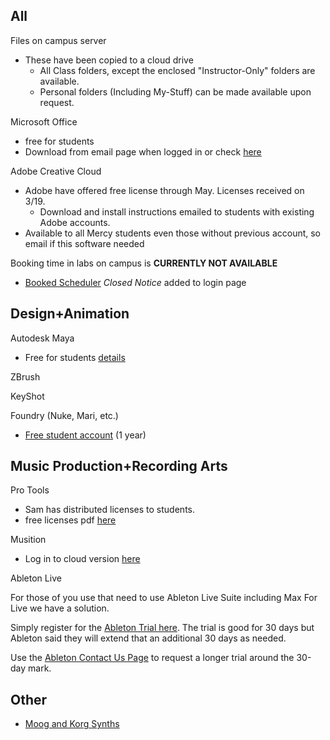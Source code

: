 ## All ##
Files on campus server
-   These have been copied to a cloud drive
    - All Class folders, except the enclosed "Instructor-Only" folders are available.
    - Personal folders (Including My-Stuff) can be made available upon request.

Microsoft Office
- free for students
 - Download from email page when logged in or check [here](https://www.microsoft.com/en-us/education/products/office)


Adobe Creative Cloud
- Adobe have offered free license through May. Licenses received on 3/19.
    - Download and install instructions emailed to students with existing Adobe accounts.
- Available to all Mercy students even those without previous account, so email if this software needed

Booking time in labs on campus is __CURRENTLY NOT AVAILABLE__
-   [Booked Scheduler](https://booked.mercy.edu) _Closed Notice_ added to login page

## Design+Animation ## 
Autodesk Maya
- Free for students [details](https://www.autodesk.com/education/free-software/maya)

ZBrush

KeyShot
    
Foundry (Nuke, Mari, etc.)

- [Free student account](https://www.foundry.com/education/apply/student) (1 year)

## Music Production+Recording Arts ## 

Pro Tools
- Sam has distributed licenses to students.
- free licenses pdf [here](https://cdn-www.avid.com/-/media/avid/files/corona-virus-2020/creative-product-foc-license-instructions.pdf?la=en&v=20200316211223)


Musition
- Log in to cloud version [here](https://musition.cloud) 

Ableton Live

For those of you use that need to use Ableton Live Suite including Max For Live we have a solution.

Simply register for the [Ableton Trial here](https://www.ableton.com/en/trial/).  The trial is good for 30 days but Ableton said they will extend that an additional 30 days as needed.

Use the [Ableton Contact Us Page](https://www.ableton.com/en/contact-us/) to request a longer trial around the 30-day mark.


## Other ##

- [Moog and Korg Synths](https://nam12.safelinks.protection.outlook.com/?url=https%3A%2F%2Fwww.engadget.com%2F2020%2F03%2F14%2Fmoog-and-korg-free-synth-apps%2F&data=02%7C01%7Cpwhite%40mercy.edu%7C0c46c744ab8f4688b9d708d7c947db71%7C88404777f24b4e1cada1bde9cda22754%7C0%7C0%7C637199182791765829&sdata=SFKQ17wIN87%2BHdkob6tFXetRdB71lXBplhE5eVF5pTE%3D&reserved=0)
